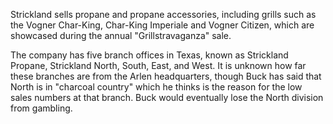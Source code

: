 Strickland sells propane and propane accessories, including grills such as the Vogner Char-King, Char-King Imperiale and Vogner Citizen, which are showcased during the annual "Grillstravaganza" sale. 

The company has five branch offices in Texas, known as Strickland Propane, Strickland North, South, East, and West. It is unknown how far these branches are from the Arlen headquarters, though Buck has said that North is in "charcoal country" which he thinks is the reason for the low sales numbers at that branch. Buck would eventually lose the North division from gambling.